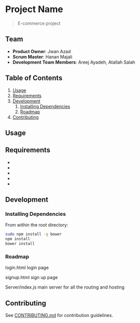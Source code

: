# Project Name

> E-commerce project

## Team

  - __Product Owner__: Jwan Azad
  - __Scrum Master__: Hanan Majali
  - __Development Team Members__: Areej Ayadeh, Atallah Salah

## Table of Contents

1. [Usage](#Usage)
2. [Requirements](#requirements)
3. [Development](#development)
    1. [Installing Dependencies](#installing-dependencies)
    2. [Roadmap](#Roadmap)
4. [Contributing](#contributing)

## Usage

> 


## Requirements

- 
- 
- 
- 
- 

## Development

### Installing Dependencies

From within the root directory:

```sh
sudo npm install -g bower
npm install
bower install
```

### Roadmap

login.html
login page

signup.html
sign up page

Server/index.js
main server for all the routing and hosting




## Contributing

See [CONTRIBUTING.md](CONTRIBUTING.md) for contribution guidelines.
